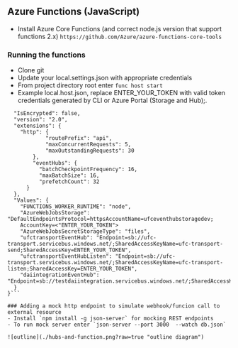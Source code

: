 ## Azure Functions (JavaScript)

- Install Azure Core Functions (and correct node.js version that support functions 2.x) `https://github.com/Azure/azure-functions-core-tools`

### Running the functions
- Clone git
- Update your local.settings.json with appropriate credentials
- From project directory root enter `func host start`
- Example local.host.json, replace ENTER_YOUR_TOKEN with valid token credentials generated by CLI or Azure Portal (Storage and Hub);.
```{
  "IsEncrypted": false,
  "version": "2.0",
  "extensions": {
    "http": {
            "routePrefix": "api",
            "maxConcurrentRequests": 5,
            "maxOutstandingRequests": 30
        }, 
        "eventHubs": {
          "batchCheckpointFrequency": 16,
          "maxBatchSize": 16,
          "prefetchCount": 32
      }
  },
  "Values": {
    "FUNCTIONS_WORKER_RUNTIME": "node",
    "AzureWebJobsStorage": "DefaultEndpointsProtocol=httpsAccountName=ufceventhubstoragedev;
    AccountKey=<"ENTER_YOUR_TOKEN">
    "AzureWebJobsSecretStorageType": "files",
    "ufctransportEventHub": "Endpoint=sb://ufc-transport.servicebus.windows.net/;SharedAccessKeyName=ufc-transport-send;SharedAccessKey=ENTER_YOUR_TOKEN",
    "ufctransportEventHubListen": "Endpoint=sb://ufc-transport.servicebus.windows.net/;SharedAccessKeyName=ufc-transport-listen;SharedAccessKey=ENTER_YOUR_TOKEN",
    "daiintegrationEventHub": "Endpoint=sb://testdaiintegration.servicebus.windows.net/;SharedAccessKeyName=RootManageSharedAccessKey;SharedAccessKey=ENTER_YOUR_TOKEN"
  }
}```

### Adding a mock http endpoint to simulate webhook/funcion call to external resource
- Install `npm install -g json-server` for mocking REST endpoints
- To run mock server enter `json-server --port 3000  --watch db.json`

![outline](./hubs-and-function.png?raw=true "outline diagram")


